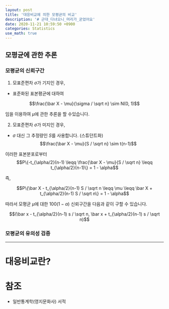 ```yaml
---
layout: post
title: '대응비교에 의한 모평균의 비교'
description: '# 군대_다녀오니_머리가_굳었어요'
date: 2020-11-21 10:59:50 +0900
categories: Statistics
use_math: true
---
```

## 모평균에 관한 추론
### 모평균의 신뢰구간

1. 모표준편차 $\sigma$가 기지인 경우,
  - 표준화된 표본평균에 대하여 
  
$$\frac{\bar X - \mu}{\sigma / \sqrt n} \sim N(0, 1)$$

  임을 이용하여 $\mu$에 관한 추론을 할 수있습니다.

2. 모표준편차 $\sigma$가 미지인 경우,
  - $\sigma$ 대신 그 추정량인 $S$를 사용합니다. (스튜던트화) $$\frac{\bar X - \mu}{S / \sqrt n} \sim t(n-1)$$

이러한 표본분포로부터
$$P\{-t_{\alpha/2}(n-1) \leqq \frac{\bar X - \mu}{S / \sqrt n} \leqq t_{\alpha/2}(n-1)\} = 1 - \alpha$$

즉,

$$P\{\bar X - t_{\alpha/2}(n-1) S / \sqrt n \leqq \mu \leqq \bar X + t_{\alpha/2}(n-1) S / \sqrt n\} = 1 - \alpha$$

따라서 모평균 $\mu$에 대한 $100(1-\alpha)%$ 신뢰구간을 다음과 같이 구할 수 있습니다.

$$(\bar x - t_{\alpha/2}(n-1) s / \sqrt n, \bar x + t_{\alpha/2}(n-1) s / \sqrt n)$$

### 모평균의 유의성 검증

---

# 대응비교란?


# 참조
- 일반통계학(영지문화사) 서적